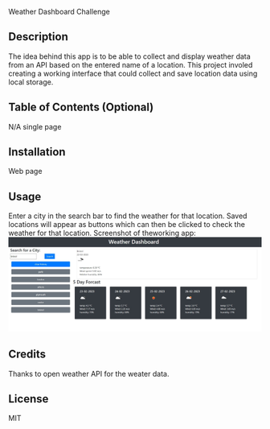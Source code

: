 
Weather Dashboard Challenge
## Description

The idea behind this app is to be able to collect and display weather data from an API based on the entered name of a location. 
This project involed creating a working interface that could collect and save location data using local storage. 

## Table of Contents (Optional)

N/A single page 

## Installation

Web page

## Usage

Enter a city in the search bar to find the weather for that location. Saved locations will appear as buttons which can then be clicked to check the weather for that location. 
Screenshot of theworking app: 
![alt text](assets/images/weather-dashboard-project-sceenshot.jpg) 

## Credits

Thanks to open weather API for the weater data. 

## License

MIT


